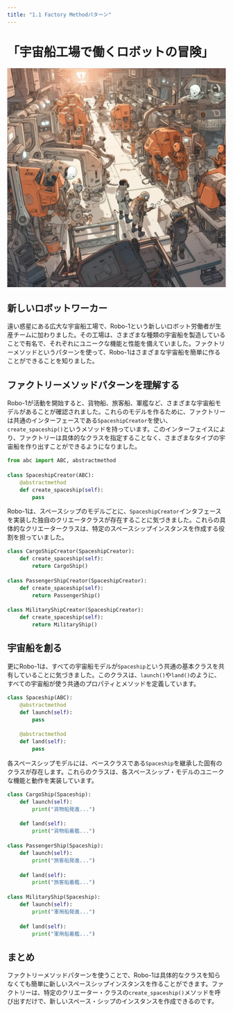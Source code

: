 ```yaml
---
title: "1.1 Factory Methodパターン"
---
```


# 「宇宙船工場で働くロボットの冒険」

![](/images/20230327_gof/A_group_of_robots_and_human_engineers_work_harmoniously.jpg)

## 新しいロボットワーカー

遠い惑星にある広大な宇宙船工場で、Robo-1という新しいロボット労働者が生産チームに加わりました。その工場は、さまざまな種類の宇宙船を製造していることで有名で、それぞれにユニークな機能と性能を備えていました。ファクトリーメソッドというパターンを使って、Robo-1はさまざまな宇宙船を簡単に作ることができることを知りました。

## ファクトリーメソッドパターンを理解する
Robo-1が活動を開始すると、貨物船、旅客船、軍艦など、さまざまな宇宙船モデルがあることが確認されました。これらのモデルを作るために、ファクトリーは共通のインターフェースである`SpaceshipCreator`を使い、`create_spaceship()`というメソッドを持っています。このインターフェイスにより、ファクトリーは具体的なクラスを指定することなく、さまざまなタイプの宇宙船を作り出すことができるようになりました。

```python
from abc import ABC, abstractmethod

class SpaceshipCreator(ABC):
    @abstractmethod
    def create_spaceship(self):
        pass
```

Robo-1は、スペースシップのモデルごとに、`SpaceshipCreator`インタフェースを実装した独自のクリエータクラスが存在することに気づきました。これらの具体的なクリエータークラスは、特定のスペースシップインスタンスを作成する役割を担っていました。

```python
class CargoShipCreator(SpaceshipCreator):
    def create_spaceship(self):
        return CargoShip()

class PassengerShipCreator(SpaceshipCreator):
    def create_spaceship(self):
        return PassengerShip()

class MilitaryShipCreator(SpaceshipCreator):
    def create_spaceship(self):
        return MilitaryShip()
```

## 宇宙船を創る

更にRobo-1は、すべての宇宙船モデルが`Spaceship`という共通の基本クラスを共有していることに気づきました。このクラスは、`launch()`や`land()`のように、すべての宇宙船が使う共通のプロパティとメソッドを定義しています。

```python
class Spaceship(ABC):
    @abstractmethod
    def launch(self):
        pass

    @abstractmethod
    def land(self):
        pass
```

各スペースシップモデルには、ベースクラスである`Spaceship`を継承した固有のクラスが存在します。これらのクラスは、各スペースシップ・モデルのユニークな機能と動作を実装しています。

```python
class CargoShip(Spaceship):
    def launch(self):
        print("貨物船発進...")
        
    def land(self):
        print("貨物船着艦...")

class PassengerShip(Spaceship):
    def launch(self):
        print("旅客船発進...")
        
    def land(self):
        print("旅客船着艦...")

class MilitaryShip(Spaceship):
    def launch(self):
        print("軍用船発進...")
        
    def land(self):
        print("軍用船着艦...")
```


## まとめ
ファクトリーメソッドパターンを使うことで、Robo-1は具体的なクラスを知らなくても簡単に新しいスペースシップインスタンスを作ることができます。ファクトリーは、特定のクリエーター・クラスの`create_spaceship()`メソッドを呼び出すだけで、新しいスペース・シップのインスタンスを作成できるのです。
